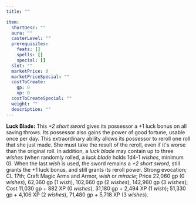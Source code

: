 ```yaml
---
title: ""

item:
  shortDesc: ""
  aura: ""
  casterLevel: ""
  prerequisites:
    feats: []
    spells: []
    special: []
  slot: ""
  marketPrice: 0
  marketPriceSpecial: ""
  costToCreate:
    gp: 0
    xp: 0
  costToCreateSpecial: ""
  weight: ""
  description: ""
---
```

<p id="luck-blade"><strong>Luck Blade:</strong> This <em>+2 short sword</em> gives its possessor a +1 luck bonus on all saving throws. Its possessor also gains the power of good fortune, usable once per day. This extraordinary ability allows its possessor to reroll one roll that she just made. She must take the result of the reroll, even if it's worse than the original roll. In addition, a <em>luck blade</em> may contain up to three <em>wishes</em> (when randomly rolled, a <em>luck blade</em> holds 1d4-1 <em>wishes</em>, minimum 0). When the last <em>wish</em> is used, the sword remains a <em>+2 short sword</em>, still grants the +1 luck bonus, and still grants its reroll power.
Strong evocation; CL 17th; Craft Magic Arms and Armor, <em>wish</em> or <em>miracle</em>; Price 22,060 gp (0 <em>wishes</em>), 62,360 gp (1 <em>wish</em>), 102,660 gp (2 <em>wishes</em>), 142,960 gp (3 <em>wishes</em>); Cost 11,030 gp + 882 XP (0 <em>wishes</em>), 31,180 gp + 2,494 XP (1 <em>wish</em>); 51,330 gp + 4,106 XP (2 <em>wishes</em>), 71,480 gp + 5,718 XP (3 <em>wishes</em>).

